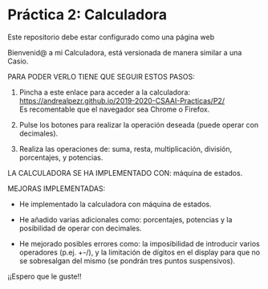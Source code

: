 # Práctica 2: Calculadora

Este repositorio debe estar configurado como una página web

Bienvenid@ a mi Calculadora, está versionada de manera similar a una Casio.

PARA PODER VERLO TIENE QUE SEGUIR ESTOS PASOS:

1. Pincha a este enlace para acceder a la calculadora: https://andrealpezr.github.io/2019-2020-CSAAI-Practicas/P2/
<br>Es recomentable que el navegador sea Chrome o Firefox.

2. Pulse los botones para realizar la operación deseada (puede operar con decimales).

3. Realiza las operaciones de: suma, resta, multiplicación, división, porcentajes, y potencias.


LA CALCULADORA SE HA IMPLEMENTADO CON: máquina de estados.

MEJORAS IMPLEMENTADAS:

- He implementado la calculadora con máquina de estados.

- He añadido varias adicionales como: porcentajes, potencias y la posibilidad de operar con decimales.

- He mejorado posibles errores como: la imposibilidad de introducir varios operadores (p.ej. +-/), y la limitación de dígitos en el display para que no se sobresalgan del mismo (se pondrán tres puntos suspensivos).


¡¡Espero que le guste!!
